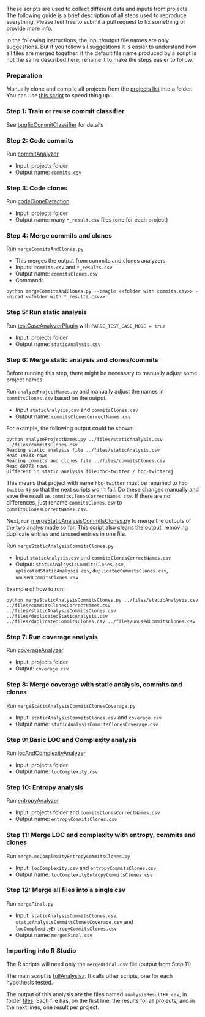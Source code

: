 These scripts are used to collect different data and inputs from projects. The following guide is a brief description of all steps used to reproduce everything. Please feel free to submit a pull request to fix something or provide more info.

In the following instructions, the input/output file names are only suggestions. But if you follow all suggestions it is easier to understand how all files are merged together. If the default file name produced by a script is not the same described here, rename it to make the steps easier to follow.

### Preparation

Manually clone and compile all projects from the [projects list](../projects) into a folder. You can use [this script](./cloneAll.sh) to speed thing up.

### Step 1: Train or reuse commit classifier

See [bugfixCommitClassifier](./bugfixCommitClassifier/) for details

### Step 2: Code commits

Run [commitAnalyzer](./commitAnalyzer)
- Input: projects folder
- Output name: ```commits.csv```

### Step 3: Code clones

Run [codeCloneDetection](./codeCloneDetection)
- Input: projects folder
- Output name: many `*_result.csv` files (one for each project)

### Step 4: Merge commits and clones

Run ```mergeCommitsAndClones.py```
- This merges the output from commits and clones analyzers.
- Inputs: ```commits.csv``` and ```*_results.csv```
- Output name: ```commitsClones.csv```
- Command:

```python mergeCommitsAndClones.py --beagle <<folder with commits.csv>> --nicad <<folder with *_results.csv>>```

### Step 5: Run static analysis

Run [testCaseAnalyzerPlugin](./testCaseAnalyzerPlugin) with ```PARSE_TEST_CASE_MODE = true```
- Input: projects folder
- Output name: ```staticAnalysis.csv```

### Step 6: Merge static analysis and clones/commits

Before running this step, there might be necessary to manually adjust some project names:

Run ```analyzeProjectNames.py``` and manually adjust the names in ```commitsClones.csv``` based on the output.

- Input ```staticAnalysis.csv``` and ```commitsClones.csv```
- Output name: ```commitsClonesCorrectNames.csv```

For example, the following output could be shown:

```
python analyzeProjectNames.py ../files/staticAnalysis.csv ../files/commitsClones.csv 
Reading static analysis file ../files/staticAnalysis.csv
Read 19733 rows
Reading commits and clones file ../files/commitsClones.csv
Read 60772 rows
Different in static analysis file:hbc-twitter / hbc-twitter4j
```

This means that project with name `hbc-twitter` must be renamed to `hbc-twitter4j` so that the next scripts won't fail. Do these changes manually and save the result as `commitsClonesCorrectNames.csv`. If there are no differences, just rename `commitsClones.csv` to `commitsClonesCorrectNames.csv`.

Next, run [mergeStaticAnalysisCommitsClones.py](./mergeStaticAnalysisCommitsClones.py) to merge the outputs of the two analys made so far. This script also cleans the output, removing duplicate entries and unused entries in one file.

Run ```mergeStaticAnalysisCommitsClones.py```
- Input ```staticAnalysis.csv``` and ```commitsClonesCorrectNames.csv```
- Output: ```staticAnalsysisCommitsClones.csv```, ```uplicatedStaticAnalysis.csv```, ```duplicatedCommitsClones.csv```,  ```unusedCommitsClones.csv```

Example of how to run:

```python mergeStaticAnalysisCommitsClones.py ../files/staticAnalysis.csv ../files/commitsClonesCorrectNames.csv ../files/staticAnalysisCommitsClones.csv ../files/duplicatedStaticAnalysis.csv ../files/duplicatedCommitsClones.csv ../files/unusedCommitsClones.csv```

### Step 7: Run coverage analysis

Run [coverageAnalyzer](./coverageAnalyzer)
- Input: projects folder
- Output: ```coverage.csv```

### Step 8: Merge coverage with static analysis, commits and clones

Run ```mergeStaticAnalysisCommitsClonesCoverage.py```
- Input: ```staticAnalysisCommitsClones.csv``` and ```coverage.csv```
- Output name: ```staticAnalysisCommitsClonesCoverage.csv```

### Step 9: Basic LOC and Complexity analysis

Run [locAndComplexityAnalyzer](./locAndComplexityAnalyzer)
- Input: projects folder
- Output name: ```locComplexity.csv```

### Step 10: Entropy analysis

Run [entropyAnalyzer](./entropyAnalyzer)
- Input: projects folder and ```commitsClonesCorrectNames.csv```
- Output name: ```entropyCommitsClones.csv```

### Step 11: Merge LOC and complexity with entropy, commits and clones

Run ```mergeLocComplexityEntropyCommitsClones.py```
- Input: ```locComplexity.csv``` and ```entropyCommitsClones.csv```
- Output name: ```locComplexityEntropyCommitsClones.csv```

### Step 12: Merge all files into a single csv

Run ```mergeFinal.py```
- Input: ```staticAnalysisCommitsClones.csv```, ```staticAnalysisCommitsClonesCoverage.csv``` and ```locComplexityEntropyCommitsClones.csv```
- Output name: ```mergedFinal.csv```

### Importing into R Studio

The R scripts will need only the ```mergedFinal.csv``` file (output from Step 11)

The main script is [fullAnalysis.r](./statisticAnalysis/fullAnalysis.r). It calls other scripts, one for each hypothesis tested.

The output of this analysis are the files named ```analysisResultHX.csv```, in folder [files](../files). Each file has, on the first line, the results for all projects, and in the next lines, one result per project.


